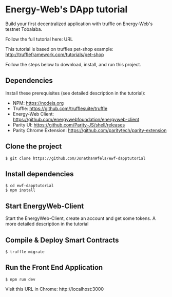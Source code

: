 # Energy-Web's DApp tutorial
Build your first decentralized application with truffle on Energy-Web's testnet Tobalaba. 

Follow the full tutorial here: URL

This tutorial is based on truffles pet-shop example: http://truffleframework.com/tutorials/pet-shop

Follow the steps below to download, install, and run this project.

## Dependencies
Install these prerequisites (see detailed description in the tutorial):
- NPM: https://nodejs.org
- Truffle: https://github.com/trufflesuite/truffle
- Energy-Web Client: https://github.com/energywebfoundation/energyweb-client
- Parity UI: https://github.com/Parity-JS/shell/releases
- Parity Chrome Extension: https://github.com/paritytech/parity-extension

## Clone the project
`$ git clone https://github.com/JonathanWfels/ewf-dapptutorial`

## Install dependencies
```
$ cd ewf-dapptutorial
$ npm install
```
## Start EnergyWeb-Client
Start the EnergyWeb-Client, create an account and get some tokens. A more detailed description in the tutorial

## Compile & Deploy Smart Contracts
`$ truffle migrate`

## Run the Front End Application
`$ npm run dev`

Visit this URL in Chrome: http://localhost:3000

